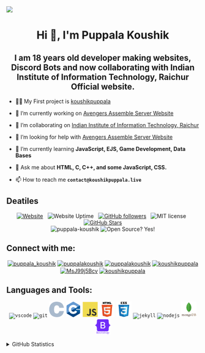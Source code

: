 <img src="https://capsule-render.vercel.app/api?type=waving&color=gradient&height=200&section=header&text=𝑷𝒖𝒑𝒑𝒂𝒍𝒂%20𝑲𝒐𝒖𝒔𝒉𝒊𝒌&fontSize=80&fontAlignY=35&animation=twinkling&fontColor=gradient" />
<h1 align="center">Hi 👋, I'm Puppala Koushik</h1>
<h2 align="center">I am 18 years old developer making websites, Discord Bots and now collaborating with Indian Institute of Information Technology, Raichur Official website.</h2>

- 👨‍💻 My First project is [koushikpuppala](https://koushikpuppala.live)

- 🔭 I’m currently working on [Avengers Assemble Server Website](https://avengers-assemble.tech)

- 👯 I’m collaborating on [Indian Institute of Information Technology, Raichur](https://iiitr.ac.in/)

- 🤝 I’m looking for help with [Avengers Assemble Server Website](https://github.com/Discord-Avengers-Assemble-Server/Avengers-Assemble)

- 🌱 I’m currently learning **JavaScript, EJS, Game Development, Data Bases**

- 💬 Ask me about **HTML, C, C++, and some JavaScript, CSS.**

- 📫 How to reach me **```contact@koushikpuppala.live```**

<h2 align="left">Deatiles</h2>
<p align="center">
<a href="http://koushikpuppala.live"><img alt="Website" src="https://img.shields.io/website?style=social&url=https%3A%2F%2Fkoushikpuppala.live" /></a> &nbsp;
<img alt="Website Uptime" src="https://img.shields.io/uptimerobot/ratio/m787304452-a092fc16db28ac06a0c01825?style=social"> &nbsp;
<a href="https://github.com/puppala-koushik?tab=followers"><img alt="GitHub followers" src="https://img.shields.io/github/followers/puppala-koushik.svg?style=social&label=Follow" /></a> &nbsp;
<img alt="MIT license" src="https://img.shields.io/badge/License-MIT-blue.svg?style=social" /> &nbsp;
<a href="https://github.com/puppala-koushik?tab=stars"><img alt="GitHub Stars" src="https://img.shields.io/github/stars/puppala-koushik?affiliations=OWNER%2CCOLLABORATOR%2CORGANIZATION_MEMBER&style=social" /></a>
<br />
<img src="https://komarev.com/ghpvc/?username=puppala-koushik&label=Profile%20views&color=0e75b6&style=flat" alt="puppala-koushik" />
<img src="https://badgen.net/badge/Open%20Source%20%3F/Yes%21/blue?icon=github" alt="Open Source? Yes!">
</p>

<h2 align="left">Connect with me:</h2>
<p align="center">
<a href="https://twitter.com/puppala_koushik" target="blank"><img align="center" src="https://img.icons8.com/nolan/64/twitter-circled.png" alt="puppala_koushik" width="40" /></a>
<a href="https://linkedin.com/in/puppalakoushik" target="blank"><img align="center" src="https://img.icons8.com/nolan/64/linkedin-circled.png" alt="puppalakoushik" width="40" /></a>
<a href="https://fb.com/puppalakoushik" target="blank"><img align="center" src="https://img.icons8.com/nolan/64/facebook-circled.png" alt="puppalakoushik" width="40" /></a>
<a href="https://instagram.com/koushikpuppala" target="blank"><img align="center" src="https://img.icons8.com/nolan/64/instagram-new.png" alt="koushikpuppala" width="40" /></a>
<a href="https://discord.gg/MsJ99j5Bcv" target="blank"><img align="center" src="https://img.icons8.com/nolan/64/discord-new-logo.png" alt="MsJ99j5Bcv" width="40" /></a>
<a href="mailto:contact@koushikpuppala.live"><img align="center" src="https://img.icons8.com/nolan/64/secured-letter.png" alt="koushikpuppala" width="40" /></a>
</p>

<h2 align="left">Languages and Tools:</h2>
<p align="center">
<code><img src="https://img.icons8.com/nolan/64/visual-studio-code-2019.png" alt="vscode" width="40" height="40"/></code>
<code><img src="https://www.vectorlogo.zone/logos/git-scm/git-scm-icon.svg" alt="git" width="40" height="40"/></code>
<code><img src="https://raw.githubusercontent.com/devicons/devicon/master/icons/c/c-original.svg" alt="c" width="40" height="40"/></code>
<code><img src="https://raw.githubusercontent.com/devicons/devicon/master/icons/cplusplus/cplusplus-original.svg" alt="cplusplus" width="40" height="40"/></code>
<code><img src="https://raw.githubusercontent.com/devicons/devicon/master/icons/javascript/javascript-original.svg" alt="javascript" width="40" height="40"/></code>
<code><img src="https://raw.githubusercontent.com/devicons/devicon/master/icons/html5/html5-original-wordmark.svg" alt="html5" width="40" height="40"/></code>
<code><img src="https://raw.githubusercontent.com/devicons/devicon/master/icons/css3/css3-original-wordmark.svg" alt="css3" width="40" height="40"/></code>
<code><img src="https://www.vectorlogo.zone/logos/jekyllrb/jekyllrb-icon.svg" alt="jekyll" width="40" height="40"/></code>
<code><img src="https://img.icons8.com/windows/64/26e07f/nodejs.png" alt="nodejs" width="40" height="40"/></code>
<code><img src="https://raw.githubusercontent.com/devicons/devicon/master/icons/mongodb/mongodb-original-wordmark.svg" alt="mongodb" width="40" height="40"/></code>
<code><img src="https://raw.githubusercontent.com/devicons/devicon/master/icons/bootstrap/bootstrap-plain-wordmark.svg" alt="bootstrap" width="40" height="40"/></code>
</p>

<details>
<summary>GitHub Statistics
</summary>
<br />
<p align="center">
<img src="https://github-profile-trophy.vercel.app/?username=puppala-koushik&row=1&theme=juicyfresh" alt="puppala-koushik" />
<img src="https://github-readme-stats.vercel.app/api/top-langs?username=puppala-koushik&show_icons=true&locale=en&layout=compact&theme=blue-green" alt="puppala-koushik" />
<img src="https://github-readme-stats.vercel.app/api?username=puppala-koushik&show_icons=true&locale=en&layout=compact&theme=blue-green" alt="puppala-koushik" />
<img src="https://github-readme-streak-stats.herokuapp.com/?user=puppala-koushik&theme=blue-green" alt="puppala-koushik" />
</p>

</details>